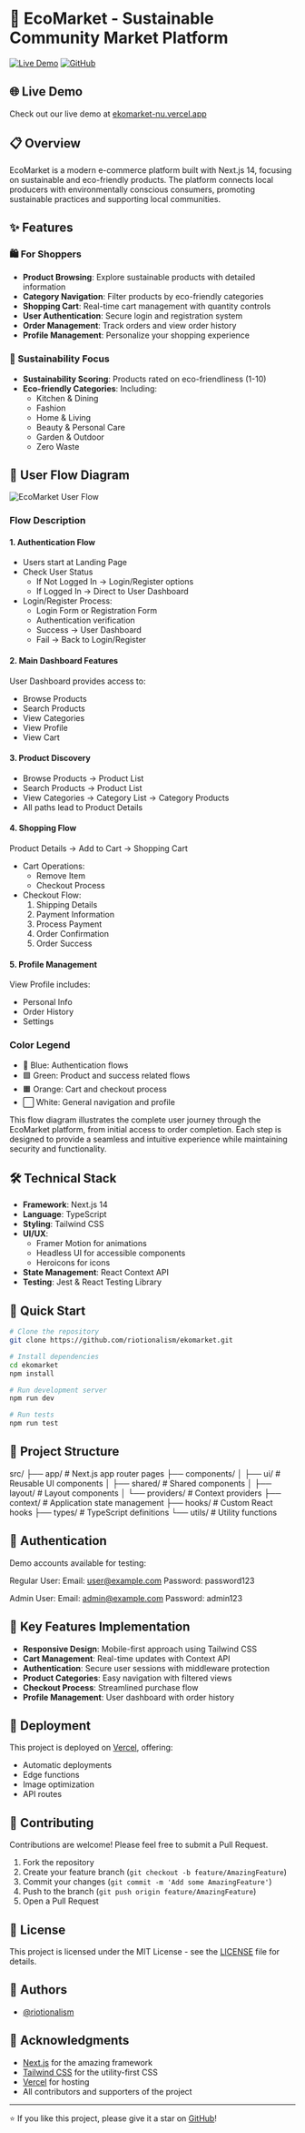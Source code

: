 # 🌱 EcoMarket - Sustainable Community Market Platform

[![Live Demo](https://img.shields.io/badge/demo-online-green.svg)](https://ekomarket-nu.vercel.app/)
[![GitHub](https://img.shields.io/github/stars/riotionalism/ekomarket?style=social)](https://github.com/riotionalism/ekomarket)

## 🌐 Live Demo
Check out our live demo at [ekomarket-nu.vercel.app](https://ekomarket-nu.vercel.app/)

## 📋 Overview

EcoMarket is a modern e-commerce platform built with Next.js 14, focusing on sustainable and eco-friendly products. The platform connects local producers with environmentally conscious consumers, promoting sustainable practices and supporting local communities.

## ✨ Features

### 🛍️ For Shoppers
- **Product Browsing**: Explore sustainable products with detailed information
- **Category Navigation**: Filter products by eco-friendly categories
- **Shopping Cart**: Real-time cart management with quantity controls
- **User Authentication**: Secure login and registration system
- **Order Management**: Track orders and view order history
- **Profile Management**: Personalize your shopping experience

### 🌿 Sustainability Focus
- **Sustainability Scoring**: Products rated on eco-friendliness (1-10)
- **Eco-friendly Categories**: Including:
  - Kitchen & Dining
  - Fashion
  - Home & Living
  - Beauty & Personal Care
  - Garden & Outdoor
  - Zero Waste

## 🔄 User Flow Diagram

![EcoMarket User Flow](Untitled%20diagram-2025-04-19-003904.png)

### Flow Description

#### 1. Authentication Flow
- Users start at Landing Page
- Check User Status
  - If Not Logged In → Login/Register options
  - If Logged In → Direct to User Dashboard
- Login/Register Process:
  - Login Form or Registration Form
  - Authentication verification
  - Success → User Dashboard
  - Fail → Back to Login/Register

#### 2. Main Dashboard Features
User Dashboard provides access to:
- Browse Products
- Search Products
- View Categories
- View Profile
- View Cart

#### 3. Product Discovery
- Browse Products → Product List
- Search Products → Product List
- View Categories → Category List → Category Products
- All paths lead to Product Details

#### 4. Shopping Flow
Product Details → Add to Cart → Shopping Cart
- Cart Operations:
  - Remove Item
  - Checkout Process
- Checkout Flow:
  1. Shipping Details
  2. Payment Information
  3. Process Payment
  4. Order Confirmation
  5. Order Success

#### 5. Profile Management
View Profile includes:
- Personal Info
- Order History
- Settings

### Color Legend
- 🔷 Blue: Authentication flows
- 🟩 Green: Product and success related flows
- 🟧 Orange: Cart and checkout process
- ⬜ White: General navigation and profile

This flow diagram illustrates the complete user journey through the EcoMarket platform, from initial access to order completion. Each step is designed to provide a seamless and intuitive experience while maintaining security and functionality.

## 🛠️ Technical Stack

- **Framework**: Next.js 14
- **Language**: TypeScript
- **Styling**: Tailwind CSS
- **UI/UX**: 
  - Framer Motion for animations
  - Headless UI for accessible components
  - Heroicons for icons
- **State Management**: React Context API
- **Testing**: Jest & React Testing Library

## 🚀 Quick Start

```bash
# Clone the repository
git clone https://github.com/riotionalism/ekomarket.git

# Install dependencies
cd ekomarket
npm install

# Run development server
npm run dev

# Run tests
npm run test
```

## 📁 Project Structure
src/
├── app/ # Next.js app router pages
├── components/
│ ├── ui/ # Reusable UI components
│ ├── shared/ # Shared components
│ ├── layout/ # Layout components
│ └── providers/ # Context providers
├── context/ # Application state management
├── hooks/ # Custom React hooks
├── types/ # TypeScript definitions
└── utils/ # Utility functions

## 🔐 Authentication

Demo accounts available for testing:

Regular User:
Email: user@example.com
Password: password123

Admin User:
Email: admin@example.com
Password: admin123

## 🌟 Key Features Implementation

- **Responsive Design**: Mobile-first approach using Tailwind CSS
- **Cart Management**: Real-time updates with Context API
- **Authentication**: Secure user sessions with middleware protection
- **Product Categories**: Easy navigation with filtered views
- **Checkout Process**: Streamlined purchase flow
- **Profile Management**: User dashboard with order history

## 🚀 Deployment

This project is deployed on [Vercel](https://ekomarket-nu.vercel.app/), offering:
- Automatic deployments
- Edge functions
- Image optimization
- API routes

## 🤝 Contributing

Contributions are welcome! Please feel free to submit a Pull Request.

1. Fork the repository
2. Create your feature branch (`git checkout -b feature/AmazingFeature`)
3. Commit your changes (`git commit -m 'Add some AmazingFeature'`)
4. Push to the branch (`git push origin feature/AmazingFeature`)
5. Open a Pull Request

## 📜 License

This project is licensed under the MIT License - see the [LICENSE](LICENSE) file for details.

## 👥 Authors

- [@riotionalism](https://github.com/riotionalism)

## 🙏 Acknowledgments

- [Next.js](https://nextjs.org/) for the amazing framework
- [Tailwind CSS](https://tailwindcss.com/) for the utility-first CSS
- [Vercel](https://vercel.com/) for hosting
- All contributors and supporters of the project

---
⭐️ If you like this project, please give it a star on [GitHub](https://github.com/riotionalism/ekomarket)!

